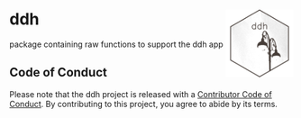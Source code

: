 # ddh <img src="man/figures/hex_ddh.png" align="right" height="120" />

package containing raw functions to support the ddh app

## Code of Conduct

Please note that the ddh project is released with a [Contributor Code of Conduct](https://contributor-covenant.org/version/2/1/CODE_OF_CONDUCT.html). By contributing to this project, you agree to abide by its terms.
